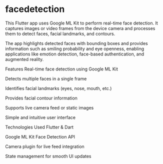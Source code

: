 # facedetection

This Flutter app uses Google ML Kit to perform real-time face detection. It captures images or video frames from the device camera and processes them to detect faces, facial landmarks, and contours.

The app highlights detected faces with bounding boxes and provides information such as smiling probability and eye openness, enabling applications like emotion detection, face-based authentication, and augmented reality.

Features
Real-time face detection using Google ML Kit

Detects multiple faces in a single frame

Identifies facial landmarks (eyes, nose, mouth, etc.)

Provides facial contour information

Supports live camera feed or static images

Simple and intuitive user interface

Technologies Used
Flutter & Dart

Google ML Kit Face Detection API

Camera plugin for live feed integration

State management for smooth UI updates

